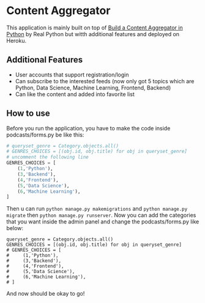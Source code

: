 # Content Aggregator
This application is mainly built on top of  [Build a Content Aggregator in Python](https://realpython.com/build-a-content-aggregator-python/ "Build a Content Aggregator in Python") by Real Python but witth additional features and deployed on Heroku.

## Additional Features
- User accounts that support registration/login
- Can subscribe to the interested feeds (now only got 5 topics which are Python, Data Science, Machine Learning, Frontend, Backend)
- Can like the content and added into favorite list

## How to use
Before you run the application, you have to make the code inside podcasts/forms.py be like this:
```python
# queryset_genre = Category.objects.all()
# GENRES_CHOICES = [(obj.id, obj.title) for obj in queryset_genre]
# uncomment the following line
GENRES_CHOICES = [
    (1,'Python'),
    (3,'Backend'),
    (4,'Frontend'),
    (5,'Data Science'),
    (6,'Machine Learning'),
]
```
Then u can run `python manage.py makemigrations` and `python manage.py migrate` then `python manage.py runserver`.
Now you can add the categories that you want inside the admin panel and change the podcasts/forms.py like below:

    queryset_genre = Category.objects.all()
    GENRES_CHOICES = [(obj.id, obj.title) for obj in queryset_genre]
    # GENRES_CHOICES = [
    #     (1,'Python'),
    #     (3,'Backend'),
    #     (4,'Frontend'),
    #     (5,'Data Science'),
    #     (6,'Machine Learning'),
    # ]
And now should be okay to go!
